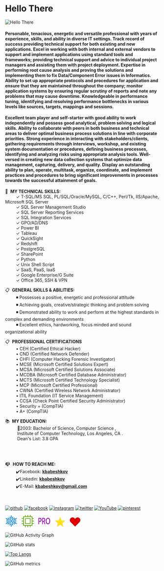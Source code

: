 # Hello There
![Hello There](https://static.vecteezy.com/system/resources/thumbnails/000/540/663/small/WELCOME_banner_alphabet_sign_marquee_light_bulb_vintage_carnival_or_circus_style__Vector_illustration.jpg)

#### Personable, tenacious, energetic and versatile professional with years of experience, skills, and ability in diverse IT settings. Track record of success providing technical support for both existing and new applications. Excel in working with both internal and external vendors to support and implement applications using standard tools and frameworks; providing technical support and advice to individual project managers and assisting them with project deployment. Expertise in performing root cause analysis and proving the solutions and implementing them to fix Data/Component Error issues in Informatics. Ability to set up appropriate protocols and procedures for application and ensure that they are maintained throughout the company; monitor application systems by ensuring regular scrutiny of reports and note any problems that may cause downtime. Knowledgeable in performance tuning, identifying and resolving performance bottlenecks in various levels like sources, targets, mappings and sessions.
#### Excellent team player and self-starter with good ability to work independently and possess good analytical, problem solving and logical skills. Ability to collaborate with peers in both business and technical areas to deliver optimal business process solutions in line with corporate priorities. Strong experience in interacting with stakeholders/clients, gathering requirements through interviews, workshop, and existing system documentation or procedures, defining business processes, identifying and analyzing risks using appropriate analysis tools. Well-versed in creating new data collection systems that optimize data management, capturing, delivery, and quality. Display an outstanding ability to plan, operate, multitask, organize, coordinate, and implement practices and procedures to bring significant improvements in processes towards the successful attainment of goals.


📜&nbsp;&nbsp;**MY TECHNICAL SKILLS:**<br>
&nbsp;&nbsp;&nbsp;&nbsp;&nbsp;&nbsp;&nbsp;&nbsp;&nbsp;✓ T-SQL/MS SQL, PL/SQL/Oracle/MySQL, C/C++, Perl/Tk, IIS/Apache, Microsoft SQL Server <br>
&nbsp;&nbsp;&nbsp;&nbsp;&nbsp;&nbsp;&nbsp;&nbsp;&nbsp;✓ SQL Server Management Studio <br>
&nbsp;&nbsp;&nbsp;&nbsp;&nbsp;&nbsp;&nbsp;&nbsp;&nbsp;✓ SQL Server Reporting Services <br>
&nbsp;&nbsp;&nbsp;&nbsp;&nbsp;&nbsp;&nbsp;&nbsp;&nbsp;✓ SQL Integration Services <br>
&nbsp;&nbsp;&nbsp;&nbsp;&nbsp;&nbsp;&nbsp;&nbsp;&nbsp;✓ GPO/AD/DNS <br>
&nbsp;&nbsp;&nbsp;&nbsp;&nbsp;&nbsp;&nbsp;&nbsp;&nbsp;✓ Power BI <br>
&nbsp;&nbsp;&nbsp;&nbsp;&nbsp;&nbsp;&nbsp;&nbsp;&nbsp;✓ Tableau <br>
&nbsp;&nbsp;&nbsp;&nbsp;&nbsp;&nbsp;&nbsp;&nbsp;&nbsp;✓ QuickSight <br>
&nbsp;&nbsp;&nbsp;&nbsp;&nbsp;&nbsp;&nbsp;&nbsp;&nbsp;✓ Redshift <br>
&nbsp;&nbsp;&nbsp;&nbsp;&nbsp;&nbsp;&nbsp;&nbsp;&nbsp;✓ PostgreSQL <br>
&nbsp;&nbsp;&nbsp;&nbsp;&nbsp;&nbsp;&nbsp;&nbsp;&nbsp;✓ SharePoint <br>
&nbsp;&nbsp;&nbsp;&nbsp;&nbsp;&nbsp;&nbsp;&nbsp;&nbsp;✓ Python <br>
&nbsp;&nbsp;&nbsp;&nbsp;&nbsp;&nbsp;&nbsp;&nbsp;&nbsp;✓ Unix Shell Script <br>
&nbsp;&nbsp;&nbsp;&nbsp;&nbsp;&nbsp;&nbsp;&nbsp;&nbsp;✓ SaaS, PaaS, IaaS <br>
&nbsp;&nbsp;&nbsp;&nbsp;&nbsp;&nbsp;&nbsp;&nbsp;&nbsp;✓ Google Enterprise/G Suite <br>
&nbsp;&nbsp;&nbsp;&nbsp;&nbsp;&nbsp;&nbsp;&nbsp;&nbsp;✓ Office 365, SSH & VPN <br>



📋&nbsp;&nbsp;**GENERAL SKILLS & ABILITIES:**<br>
&nbsp;&nbsp;&nbsp;&nbsp;&nbsp;&nbsp;&nbsp;&nbsp;&nbsp;◾ Possesses a positive, energetic and professional attitude <br>
&nbsp;&nbsp;&nbsp;&nbsp;&nbsp;&nbsp;&nbsp;&nbsp;&nbsp;◾ Achieving goals, creative/strategic thinking and problem solving <br>
&nbsp;&nbsp;&nbsp;&nbsp;&nbsp;&nbsp;&nbsp;&nbsp;&nbsp;◾ Demonstrated ability to work and perform at the highest standards in complex and demanding environments <br>
&nbsp;&nbsp;&nbsp;&nbsp;&nbsp;&nbsp;&nbsp;&nbsp;&nbsp;◾ Excellent ethics, hardworking, focus minded and sound organizational ability <br>



📋&nbsp;&nbsp;**PROFESSIONAL CERTIFICATIONS**<br>
&nbsp;&nbsp;&nbsp;&nbsp;&nbsp;&nbsp;&nbsp;&nbsp;&nbsp;• CEH (Certified Ethical Hacker) <br>
&nbsp;&nbsp;&nbsp;&nbsp;&nbsp;&nbsp;&nbsp;&nbsp;&nbsp;•	CND (Certified Network Defender) <br>
&nbsp;&nbsp;&nbsp;&nbsp;&nbsp;&nbsp;&nbsp;&nbsp;&nbsp;•	CHFI (Computer Hacking Forensic Investigator) <br>
&nbsp;&nbsp;&nbsp;&nbsp;&nbsp;&nbsp;&nbsp;&nbsp;&nbsp;•	MCSE (Microsoft Certified Solutions Expert) <br>
&nbsp;&nbsp;&nbsp;&nbsp;&nbsp;&nbsp;&nbsp;&nbsp;&nbsp;•	MCSA (Microsoft Certified Solutions Associate) <br>
&nbsp;&nbsp;&nbsp;&nbsp;&nbsp;&nbsp;&nbsp;&nbsp;&nbsp;•	MCDBA (Microsoft Certified Database Administrator) <br>
&nbsp;&nbsp;&nbsp;&nbsp;&nbsp;&nbsp;&nbsp;&nbsp;&nbsp;•	MCTS (Microsoft Certified Technology Specialist) <br>
&nbsp;&nbsp;&nbsp;&nbsp;&nbsp;&nbsp;&nbsp;&nbsp;&nbsp;•	MCP (Microsoft Certified Professional) <br>
&nbsp;&nbsp;&nbsp;&nbsp;&nbsp;&nbsp;&nbsp;&nbsp;&nbsp;•	CWNA (Certified Wireless Network Administrator) <br>
&nbsp;&nbsp;&nbsp;&nbsp;&nbsp;&nbsp;&nbsp;&nbsp;&nbsp;•	ITIL Foundation (IT Service Management)  <br>
&nbsp;&nbsp;&nbsp;&nbsp;&nbsp;&nbsp;&nbsp;&nbsp;&nbsp;•	CCSA (Check Point Certified Security Administrator)  <br>
&nbsp;&nbsp;&nbsp;&nbsp;&nbsp;&nbsp;&nbsp;&nbsp;&nbsp;•	Security + (CompTIA)  <br>
&nbsp;&nbsp;&nbsp;&nbsp;&nbsp;&nbsp;&nbsp;&nbsp;&nbsp;•	A+ (CompTIA)  <br>


📚&nbsp;&nbsp;**MY EDUCATION:**<br>
&nbsp;&nbsp;&nbsp;&nbsp;&nbsp;&nbsp;&nbsp;&nbsp;&nbsp; 📘2003: Bachelor of Science, Computer Science , <br> 
&nbsp;&nbsp;&nbsp;&nbsp;&nbsp;&nbsp;&nbsp;&nbsp;&nbsp; Institute of Computer Technology, Los Angeles, CA .<br> 
&nbsp;&nbsp;&nbsp;&nbsp;&nbsp;&nbsp;&nbsp;&nbsp;&nbsp; Dean's List: 3.8 GPA <br>
<br>












<br><br>
**📪&nbsp;&nbsp; HOW TO REACH ME:**<br> 
&nbsp;&nbsp;&nbsp;&nbsp;&nbsp;&nbsp;&nbsp;&nbsp;&nbsp;✔️Facebook: **[kbabeshkov](https://www.facebook.com/kbabeshkov)<br>**
&nbsp;&nbsp;&nbsp;&nbsp;&nbsp;&nbsp;&nbsp;&nbsp;&nbsp;✔️Linkedin: **[kbabeshkov](https://www.linkedin.com/in/kbabeshkov/)<br>**
&nbsp;&nbsp;&nbsp;&nbsp;&nbsp;&nbsp;&nbsp;&nbsp;&nbsp;✔️E-Mail: **kbabeshkov@gmail.com**<br> 
<br><br>




[<img src='https://cdn.jsdelivr.net/npm/simple-icons@3.0.1/icons/github.svg' alt='github' height='40'>](https://github.com/Walking-in-Faith)  [<img src='https://cdn.jsdelivr.net/npm/simple-icons@3.0.1/icons/facebook.svg' alt='facebook' height='40'>](https://www.facebook.com/LACMA)  [<img src='https://cdn.jsdelivr.net/npm/simple-icons@3.0.1/icons/instagram.svg' alt='instagram' height='40'>](https://www.instagram.com/lacma//)  [<img src='https://cdn.jsdelivr.net/npm/simple-icons@3.0.1/icons/twitter.svg' alt='twitter' height='40'>](https://twitter.com/lacma)  [<img src='https://cdn.jsdelivr.net/npm/simple-icons@3.0.1/icons/youtube.svg' alt='YouTube' height='40'>](https://www.youtube.com/channel/https://www.youtube.com/channel/UCBrtMtJE5tqHLpCCqoPw-lg)  [<img src='https://cdn.jsdelivr.net/npm/simple-icons@3.0.1/icons/pinterest.svg' alt='pinterest' height='40'>](https://www.pinterest.com/lacma/)  

<a href='https://archiveprogram.github.com/'><img src='https://raw.githubusercontent.com/acervenky/animated-github-badges/master/assets/acbadge.gif' width='40' height='40'></a> <a href='https://docs.github.com/en/developers'><img src='https://raw.githubusercontent.com/acervenky/animated-github-badges/master/assets/devbadge.gif' width='40' height='40'></a> <a href='https://github.com/pricing'><img src='https://raw.githubusercontent.com/acervenky/animated-github-badges/master/assets/pro.gif' width='40' height='40'></a> <a href='https://stars.github.com/'><img src='https://raw.githubusercontent.com/acervenky/animated-github-badges/master/assets/starbadge.gif' width='35' height='35'></a> <a href='https://docs.github.com/en/github/supporting-the-open-source-community-with-github-sponsors'><img src='https://raw.githubusercontent.com/acervenky/animated-github-badges/master/assets/sponsorbadge.gif' width='35' height='35'></a> 



![GitHub Activity Graph](https://activity-graph.herokuapp.com/graph?username=Walking-in-Faith)

![GitHub stats](https://github-readme-stats.vercel.app/api?username=Walking-in-Faith&show_icons=true&count_private=true)  


[![Top Langs](https://github-readme-stats.vercel.app/api/top-langs/?username=Walking-in-Faith)](https://github.com/anuraghazra/github-readme-stats)


![GitHub metrics](https://metrics.lecoq.io/Walking-in-Faith) 

  


